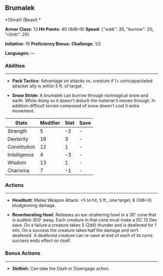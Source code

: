 ## Brumalek
*(Small) (Beast) *

**Armor Class:** 13
**Hit Points:** 40 (9d6+9)
**Speed:** {"walk": 30, "burrow": 20, "climb": 20}

**Initiative:** 16
**Proficiency Bonus:**
**Challenge:** 1/2

**Languages:** —

### Abilities
 --- 
- **Pack Tactics**: Advantage on attacks vs. creature if 1+ unincapacitated attacker ally is within 5 ft. of target.

- **Snow Stride**: A brumalek can burrow through nonmagical snow and earth. While doing so it doesn’t disturb the material it moves through. In addition difficult terrain composed of snow doesn’t cost it extra movement.



| Stats | Modifier | Stat | Save
| ---- | ---- | ---- | ---- |
| Strength | 5 | -2 | - |
| Dexterity | 16 | 3 | - |
| Constitution | 12 | 1 | - |
| Intelligence | 4 | -3 | - |
| Wisdom | 13 | 1 | - |
| Charisma | 7 | -1 | - |

### Actions
 --- 
- **Headbutt**: Melee Weapon Attack: +5 to hit, 5 ft., one target, 6 (1d6+3) bludgeoning damage.

- **Reverberating Howl**: Releases an ear-shattering howl in a 30' cone that is audible 300' away. Each creature in that cone must make a DC 13 Dex save. On a failure a creature takes 5 (2d4) thunder and is deafened for 1 min. On a success the creature takes half the damage and isn’t deafened. A deafened creature can re-save at end of each of its turns success ends effect on itself.

### Bonus Actions
 --- 
- **Skittish**: Can take the Dash or Disengage action.

